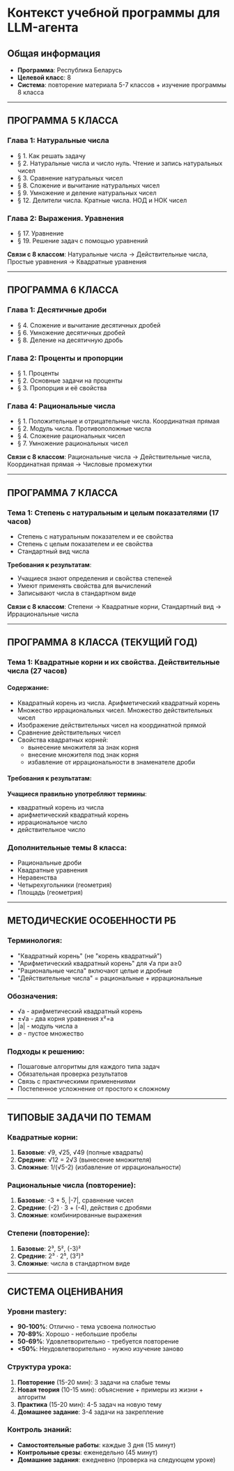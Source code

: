 # Контекст учебной программы для LLM-агента

## Общая информация
- **Программа**: Республика Беларусь
- **Целевой класс**: 8
- **Система**: повторение материала 5-7 классов + изучение программы 8 класса

---

## ПРОГРАММА 5 КЛАССА

### Глава 1: Натуральные числа
- § 1. Как решать задачу
- § 2. Натуральные числа и число нуль. Чтение и запись натуральных чисел
- § 3. Сравнение натуральных чисел
- § 8. Сложение и вычитание натуральных чисел
- § 9. Умножение и деление натуральных чисел
- § 12. Делители числа. Кратные числа. НОД и НОК чисел

### Глава 2: Выражения. Уравнения
- § 17. Уравнение
- § 19. Решение задач с помощью уравнений

**Связи с 8 классом**: Натуральные числа → Действительные числа, Простые уравнения → Квадратные уравнения

---

## ПРОГРАММА 6 КЛАССА

### Глава 1: Десятичные дроби
- § 4. Сложение и вычитание десятичных дробей
- § 6. Умножение десятичных дробей
- § 8. Деление на десятичную дробь

### Глава 2: Проценты и пропорции
- § 1. Проценты
- § 2. Основные задачи на проценты
- § 3. Пропорция и её свойства

### Глава 4: Рациональные числа
- § 1. Положительные и отрицательные числа. Координатная прямая
- § 2. Модуль числа. Противоположные числа
- § 4. Сложение рациональных чисел
- § 7. Умножение рациональных чисел

**Связи с 8 классом**: Рациональные числа → Действительные числа, Координатная прямая → Числовые промежутки

---

## ПРОГРАММА 7 КЛАССА

### Тема 1: Степень с натуральным и целым показателями (17 часов)
- Степень с натуральным показателем и ее свойства
- Степень с целым показателем и ее свойства
- Стандартный вид числа

**Требования к результатам**:
- Учащиеся знают определения и свойства степеней
- Умеют применять свойства для вычислений
- Записывают числа в стандартном виде

**Связи с 8 классом**: Степени → Квадратные корни, Стандартный вид → Иррациональные числа

---

## ПРОГРАММА 8 КЛАССА (ТЕКУЩИЙ ГОД)

### Тема 1: Квадратные корни и их свойства. Действительные числа (27 часов)

#### Содержание:
- Квадратный корень из числа. Арифметический квадратный корень
- Множество иррациональных чисел. Множество действительных чисел
- Изображение действительных чисел на координатной прямой
- Сравнение действительных чисел
- Свойства квадратных корней:
  - вынесение множителя за знак корня
  - внесение множителя под знак корня
  - избавление от иррациональности в знаменателе дроби

#### Требования к результатам:
**Учащиеся правильно употребляют термины**:
- квадратный корень из числа
- арифметический квадратный корень
- иррациональное число
- действительное число

### Дополнительные темы 8 класса:
- Рациональные дроби
- Квадратные уравнения
- Неравенства
- Четырехугольники (геометрия)
- Площадь (геометрия)

---

## МЕТОДИЧЕСКИЕ ОСОБЕННОСТИ РБ

### Терминология:
- "Квадратный корень" (не "корень квадратный")
- "Арифметический квадратный корень" для √a при a≥0
- "Рациональные числа" включают целые и дробные
- "Действительные числа" = рациональные + иррациональные

### Обозначения:
- √a - арифметический квадратный корень
- ±√a - два корня уравнения x²=a
- |a| - модуль числа a
- ∅ - пустое множество

### Подходы к решению:
- Пошаговые алгоритмы для каждого типа задач
- Обязательная проверка результатов
- Связь с практическими применениями
- Постепенное усложнение от простого к сложному

---

## ТИПОВЫЕ ЗАДАЧИ ПО ТЕМАМ

### Квадратные корни:
1. **Базовые**: √9, √25, √49 (полные квадраты)
2. **Средние**: √12 = 2√3 (вынесение множителя)
3. **Сложные**: 1/(√5-2) (избавление от иррациональности)

### Рациональные числа (повторение):
1. **Базовые**: -3 + 5, |-7|, сравнение чисел
2. **Средние**: (-2) · 3 + (-4), действия с дробями
3. **Сложные**: комбинированные выражения

### Степени (повторение):
1. **Базовые**: 2³, 5², (-3)²
2. **Средние**: 2³ · 2⁵, (3²)³
3. **Сложные**: числа в стандартном виде

---

## СИСТЕМА ОЦЕНИВАНИЯ

### Уровни mastery:
- **90-100%**: Отлично - тема усвоена полностью
- **70-89%**: Хорошо - небольшие пробелы
- **50-69%**: Удовлетворительно - требуется повторение
- **<50%**: Неудовлетворительно - нужно изучение заново

### Структура урока:
1. **Повторение** (15-20 мин): 3 задачи на слабые темы
2. **Новая теория** (10-15 мин): объяснение + примеры из жизни + алгоритм
3. **Практика** (15-20 мин): 4-5 задач на новую тему
4. **Домашнее задание**: 3-4 задачи на закрепление

### Контроль знаний:
- **Самостоятельные работы**: каждые 3 дня (15 минут)
- **Контрольные срезы**: еженедельно (45 минут)
- **Домашние задания**: ежедневно (проверка на следующем уроке)
